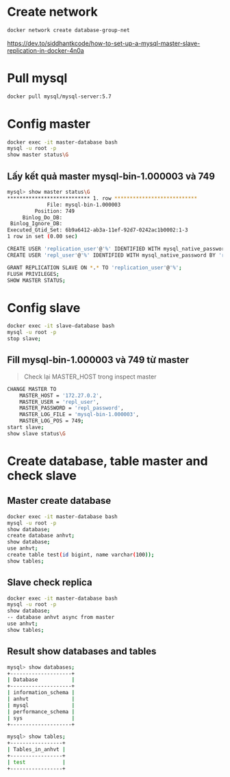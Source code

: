 # Create network
```sh
docker network create database-group-net
```
https://dev.to/siddhantkcode/how-to-set-up-a-mysql-master-slave-replication-in-docker-4n0a
# Pull mysql
```sh
docker pull mysql/mysql-server:5.7
```

# Config master
```sh
docker exec -it master-database bash
mysql -u root -p
show master status\G
```

## Lấy kết quả master mysql-bin-1.000003 và 749
```sh
mysql> show master status\G
*************************** 1. row ***************************
             File: mysql-bin-1.000003
         Position: 749
     Binlog_Do_DB:
 Binlog_Ignore_DB:
Executed_Gtid_Set: 6b9a6412-ab3a-11ef-92d7-0242ac1b0002:1-3
1 row in set (0.00 sec)
```

<!-- ```sh
CREATE USER 'repl_user'@'%' IDENTIFIED WITH mysql_native_password BY 'repl_password';
GRANT REPLICATION SLAVE, REPLICATION CLIENT ON *.* TO 'repl_user'@'%';
FLUSH PRIVILEGES;
SHOW GRANTS FOR 'repl_user'@'%';
``` -->
```sh
CREATE USER 'replication_user'@'%' IDENTIFIED WITH mysql_native_password BY 'replication_password';
CREATE USER 'repl_user'@'%' IDENTIFIED WITH mysql_native_password BY 'repl_password';

GRANT REPLICATION SLAVE ON *.* TO 'replication_user'@'%';
FLUSH PRIVILEGES;
SHOW MASTER STATUS;
```

# Config slave
```sh
docker exec -it slave-database bash
mysql -u root -p
stop slave;
```

## Fill  mysql-bin-1.000003 và 749 từ master
> Check lại MASTER_HOST trong inspect master 
```sh
CHANGE MASTER TO
    MASTER_HOST = '172.27.0.2',
    MASTER_USER = 'repl_user',
    MASTER_PASSWORD = 'repl_password',
    MASTER_LOG_FILE = 'mysql-bin-1.000003',
    MASTER_LOG_POS = 749;
start slave;
show slave status\G
```

# Create database, table master and check slave
## Master create database
```sh
docker exec -it master-database bash
mysql -u root -p
show database;
create database anhvt;
show database;
use anhvt;
create table test(id bigint, name varchar(100));
show tables;
```

## Slave check replica
```sh
docker exec -it master-database bash
mysql -u root -p
show database;
-- database anhvt async from master
use anhvt;
show tables;
```

## Result show databases and tables
```sh
mysql> show databases;
+--------------------+
| Database           |
+--------------------+
| information_schema |
| anhvt              |
| mysql              |
| performance_schema |
| sys                |
+--------------------+
```

```sh
mysql> show tables;
+-----------------+
| Tables_in_anhvt |
+-----------------+
| test            |
+-----------------+
```
